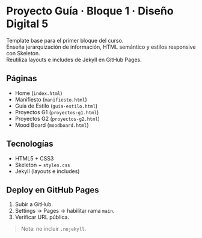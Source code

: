 # Proyecto Guía · Bloque 1 · Diseño Digital 5

Template base para el primer bloque del curso.  
Enseña jerarquización de información, HTML semántico y estilos responsive con Skeleton.  
Reutiliza layouts e includes de Jekyll en GitHub Pages.

## Páginas
- Home (`index.html`)
- Manifiesto (`manifiesto.html`)
- Guía de Estilo (`guia-estilo.html`)
- Proyectos G1 (`proyectos-g1.html`)
- Proyectos G2 (`proyectos-g2.html`)
- Mood Board (`moodboard.html`)

## Tecnologías
- HTML5 + CSS3
- Skeleton + `styles.css`
- Jekyll (layouts e includes)

## Deploy en GitHub Pages
1. Subir a GitHub.
2. Settings → Pages → habilitar rama `main`.
3. Verificar URL pública.

> Nota: no incluir `.nojekyll`.
